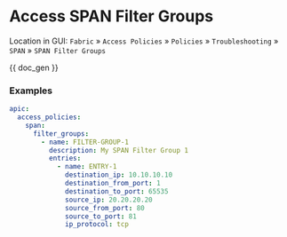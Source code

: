 # Access SPAN Filter Groups

Location in GUI:
`Fabric` » `Access Policies` » `Policies` » `Troubleshooting` » `SPAN` » `SPAN Filter Groups`

{{ doc_gen }}

### Examples

```yaml
apic:
  access_policies:
    span:
      filter_groups:
        - name: FILTER-GROUP-1
          description: My SPAN Filter Group 1
          entries:
            - name: ENTRY-1
              destination_ip: 10.10.10.10
              destination_from_port: 1
              destination_to_port: 65535
              source_ip: 20.20.20.20
              source_from_port: 80
              source_to_port: 81
              ip_protocol: tcp
```

